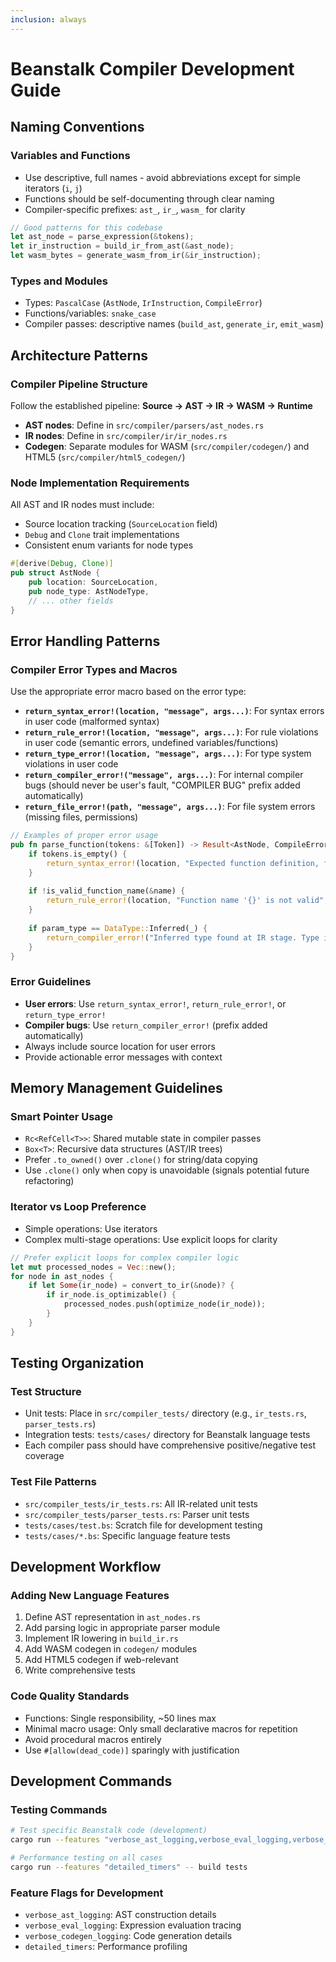 ```yaml
---
inclusion: always
---
```


# Beanstalk Compiler Development Guide

## Naming Conventions

### Variables and Functions
- Use descriptive, full names - avoid abbreviations except for simple iterators (`i`, `j`)
- Functions should be self-documenting through clear naming
- Compiler-specific prefixes: `ast_`, `ir_`, `wasm_` for clarity

```rust
// Good patterns for this codebase
let ast_node = parse_expression(&tokens);
let ir_instruction = build_ir_from_ast(&ast_node);
let wasm_bytes = generate_wasm_from_ir(&ir_instruction);
```

### Types and Modules
- Types: `PascalCase` (`AstNode`, `IrInstruction`, `CompileError`)
- Functions/variables: `snake_case`
- Compiler passes: descriptive names (`build_ast`, `generate_ir`, `emit_wasm`)

## Architecture Patterns

### Compiler Pipeline Structure
Follow the established pipeline: **Source → AST → IR → WASM → Runtime**

- **AST nodes**: Define in `src/compiler/parsers/ast_nodes.rs`
- **IR nodes**: Define in `src/compiler/ir/ir_nodes.rs`
- **Codegen**: Separate modules for WASM (`src/compiler/codegen/`) and HTML5 (`src/compiler/html5_codegen/`)

### Node Implementation Requirements
All AST and IR nodes must include:
- Source location tracking (`SourceLocation` field)
- `Debug` and `Clone` trait implementations
- Consistent enum variants for node types

```rust
#[derive(Debug, Clone)]
pub struct AstNode {
    pub location: SourceLocation,
    pub node_type: AstNodeType,
    // ... other fields
}
```

## Error Handling Patterns

### Compiler Error Types and Macros
Use the appropriate error macro based on the error type:

- **`return_syntax_error!(location, "message", args...)`**: For syntax errors in user code (malformed syntax)
- **`return_rule_error!(location, "message", args...)`**: For rule violations in user code (semantic errors, undefined variables/functions)
- **`return_type_error!(location, "message", args...)`**: For type system violations in user code
- **`return_compiler_error!("message", args...)`**: For internal compiler bugs (should never be user's fault, "COMPILER BUG" prefix added automatically)
- **`return_file_error!(path, "message", args...)`**: For file system errors (missing files, permissions)

```rust
// Examples of proper error usage
pub fn parse_function(tokens: &[Token]) -> Result<AstNode, CompileError> {
    if tokens.is_empty() {
        return_syntax_error!(location, "Expected function definition, found end of input");
    }
    
    if !is_valid_function_name(&name) {
        return_rule_error!(location, "Function name '{}' is not valid", name);
    }
    
    if param_type == DataType::Inferred(_) {
        return_compiler_error!("Inferred type found at IR stage. Type inference should be complete.");
    }
}
```

### Error Guidelines
- **User errors**: Use `return_syntax_error!`, `return_rule_error!`, or `return_type_error!`
- **Compiler bugs**: Use `return_compiler_error!` (prefix added automatically)
- Always include source location for user errors
- Provide actionable error messages with context

## Memory Management Guidelines

### Smart Pointer Usage
- `Rc<RefCell<T>>`: Shared mutable state in compiler passes
- `Box<T>`: Recursive data structures (AST/IR trees)
- Prefer `.to_owned()` over `.clone()` for string/data copying
- Use `.clone()` only when copy is unavoidable (signals potential future refactoring)

### Iterator vs Loop Preference
- Simple operations: Use iterators
- Complex multi-stage operations: Use explicit loops for clarity

```rust
// Prefer explicit loops for complex compiler logic
let mut processed_nodes = Vec::new();
for node in ast_nodes {
    if let Some(ir_node) = convert_to_ir(&node)? {
        if ir_node.is_optimizable() {
            processed_nodes.push(optimize_node(ir_node));
        }
    }
}
```

## Testing Organization

### Test Structure
- Unit tests: Place in `src/compiler_tests/` directory (e.g., `ir_tests.rs`, `parser_tests.rs`)
- Integration tests: `tests/cases/` directory for Beanstalk language tests
- Each compiler pass should have comprehensive positive/negative test coverage

### Test File Patterns
- `src/compiler_tests/ir_tests.rs`: All IR-related unit tests
- `src/compiler_tests/parser_tests.rs`: Parser unit tests
- `tests/cases/test.bs`: Scratch file for development testing
- `tests/cases/*.bs`: Specific language feature tests

## Development Workflow

### Adding New Language Features
1. Define AST representation in `ast_nodes.rs`
2. Add parsing logic in appropriate parser module
3. Implement IR lowering in `build_ir.rs`
4. Add WASM codegen in `codegen/` modules
5. Add HTML5 codegen if web-relevant
6. Write comprehensive tests

### Code Quality Standards
- Functions: Single responsibility, ~50 lines max
- Minimal macro usage: Only small declarative macros for repetition
- Avoid procedural macros entirely
- Use `#[allow(dead_code)]` sparingly with justification

## Development Commands

### Testing Commands
```bash
# Test specific Beanstalk code (development)
cargo run --features "verbose_ast_logging,verbose_eval_logging,verbose_codegen_logging,detailed_timers" -- build tests/cases/test.bst

# Performance testing on all cases
cargo run --features "detailed_timers" -- build tests
```

### Feature Flags for Development
- `verbose_ast_logging`: AST construction details
- `verbose_eval_logging`: Expression evaluation tracing  
- `verbose_codegen_logging`: Code generation details
- `detailed_timers`: Performance profiling